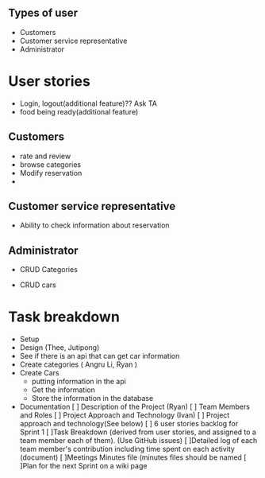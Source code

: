 ## Types of user

- Customers
- Customer service representative
- Administrator

# User stories

- Login, logout(additional feature)?? Ask TA
- food being ready(additional feature)

## Customers

- rate and review
- browse categories
- Modify reservation
-

## Customer service representative

- Ability to check information about reservation

## Administrator

- CRUD Categories

- CRUD cars

# Task breakdown

- Setup
- Design (Thee, Jutipong)
- See if there is an api that can get car information
- Create categories ( Angru Li, Ryan )
- Create Cars
  - putting information in the api
  - Get the information
  - Store the information in the database
- Documentation [ ] Description of the Project (Ryan) [ ] Team Members and Roles
  [ ] Project Approach and Technology (Ivan) [ ] Project approach and
  technology(See below) [ ] 6 user stories backlog for Sprint 1 [ ]Task
  Breakdown (derived from user stories, and assigned to a team member each of
  them). (Use GitHub issues) [ ]Detailed log of each team member's contribution
  including time spent on each activity (document) [ ]Meetings Minutes file
  (minutes files should be named [ ]Plan for the next Sprint on a wiki page
